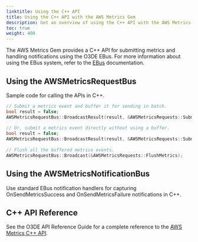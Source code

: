 ```yaml
---
linktitle: Using the C++ API
title: Using the C++ API with the AWS Metrics Gem
description: Get an overview of using the C++ API with the AWS Metrics Gem in Open 3D Engine (O3DE).
toc: true
weight: 400
---
```


The AWS Metrics Gem provides a C++ API for submitting metrics and handling notifications using the O3DE EBus. For more information about using the EBus system, refer to the [EBus](/docs/user-guide/programming/messaging/ebus) documentation.

## Using the AWSMetricsRequestBus

Sample code for calling the APIs in C++.

```cpp
// Submit a metrics event and buffer it for sending in batch.
bool result = false;
AWSMetricsRequestBus::BroadcastResult(result, &AWSMetricsRequests::SubmitMetrics, metricsAttributes, 0, "C++", true);
 
// Or, submit a metrics event directly without using a buffer.
bool result = false;
AWSMetricsRequestBus::BroadcastResult(result, &AWSMetricsRequests::SubmitMetrics, metricsAttributes, 0, "C++", false);
 
// Flush all the buffered metrics events.
AWSMetricsRequestBus::Broadcast(&AWSMetricsRequests::FlushMetrics);
```

## Using the AWSMetricsNotificationBus

Use standard EBus notification handlers for capturing OnSendMetricsSuccess and OnSendMetricsFailure notifications in C++.

## C++ API Reference

See the O3DE API Reference Guide for a complete reference to the [AWS Metrics C++ API](/docs/api/gems/awsmetrics).
